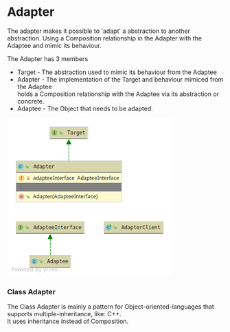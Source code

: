 # Adapter
The adapter makes it possible to 'adapt' a abstraction to another abstraction.
Using a Composition relationship in the Adapter with the Adaptee and mimic its behaviour.

The Adapter has 3 members
* Target - The abstraction used to mimic its behaviour from the Adaptee
* Adapter - The implementation of the Target and behaviour mimiced from the Adaptee<br>
holds a Composition relationship with the Adaptee via its abstraction or concrete.
* Adaptee - The Object that needs to be adapted.

![alt text](adapter.png)

### Class Adapter
The Class Adapter is mainly a pattern for Object-oriented-languages
that supports multiple-inheritance, like: C++.<br>
It uses inheritance instead of Composition.